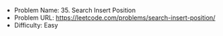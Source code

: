 - Problem Name: 35. Search Insert Position
- Problem URL: https://leetcode.com/problems/search-insert-position/
- Difficulty: Easy
